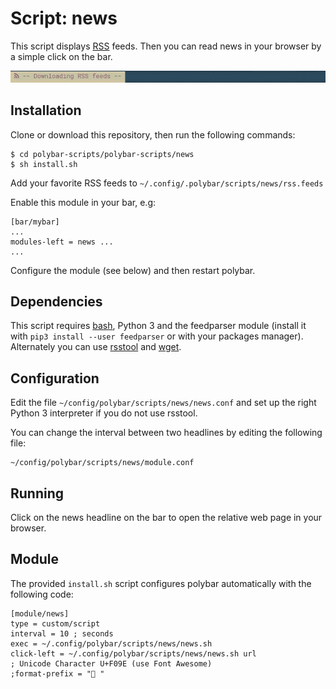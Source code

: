 # Script: news

This script displays [RSS](https://en.wikipedia.org/wiki/RSS) feeds. Then you can read news in your browser by a simple click on the bar.

<img alt="Screenshot of custom script news" src="screenshots/1.gif" width="860">


## Installation
Clone or download this repository, then run the following commands:
```
$ cd polybar-scripts/polybar-scripts/news
$ sh install.sh
```

Add your favorite RSS feeds to `~/.config/.polybar/scripts/news/rss.feeds`

Enable this module in your bar, e.g:

```
[bar/mybar]
...
modules-left = news ...
...
```

Configure the module (see below) and then restart polybar.

## Dependencies
This script requires [bash](https://www.gnu.org/software/bash/), Python 3 and the feedparser module (install it with `pip3 install --user feedparser` or with your packages manager). Alternately you can use [rsstool](https://sourceforge.net/projects/rsstool/files/rsstool-1.0.0-linux.tar.gz/download) and [wget](https://www.gnu.org/s/wget/).

## Configuration
Edit the file `~/config/polybar/scripts/news/news.conf` and set up the right Python 3 interpreter if you do not use rsstool.

You can change the interval between two headlines by editing the following file:

```
~/config/polybar/scripts/news/module.conf
```

## Running
Click on the news headline on the bar to open the relative web page in your browser.


## Module
The provided `install.sh` script configures polybar automatically with the following code:

```
[module/news]
type = custom/script
interval = 10 ; seconds
exec = ~/.config/polybar/scripts/news/news.sh
click-left = ~/.config/polybar/scripts/news/news.sh url
; Unicode Character U+F09E (use Font Awesome)
;format-prefix = " "
```
